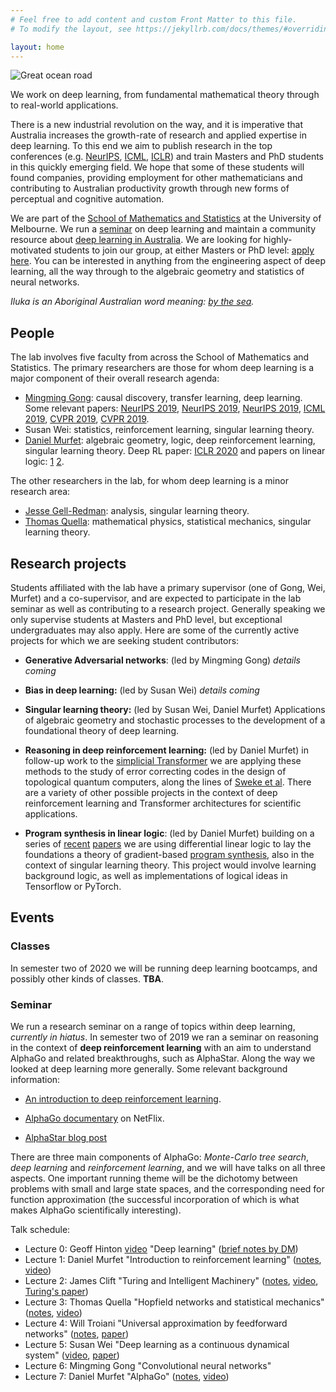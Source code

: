 ```yaml
---
# Feel free to add content and custom Front Matter to this file.
# To modify the layout, see https://jekyllrb.com/docs/themes/#overriding-theme-defaults

layout: home
---
```


![Great ocean road](https://outbackfree.imgix.net/content/tours/Grayline/Great_Ocean_Road/064OK_IMGP0415-X2.jpg?w=1740&h=980&fit=crop&crop=center&auto=format)

We work on deep learning, from fundamental mathematical theory through to real-world applications. 

There is a new industrial revolution on the way, and it is imperative that Australia increases the growth-rate of research and applied expertise in deep learning. To this end we aim to publish research in the top conferences (e.g. [NeurIPS](https://nips.cc/), [ICML](https://icml.cc/), [ICLR](https://iclr.cc/)) and train Masters and PhD students in this quickly emerging field. We hope that some of these students will found companies, providing employment for other mathematicians and contributing to Australian productivity growth through new forms of perceptual and cognitive automation.

We are part of the [School of Mathematics and Statistics](https://ms.unimelb.edu.au/home) at the University of Melbourne. We run a [seminar](http://therisingsea.org/post/seminar-ch/) on deep learning and maintain a community resource about [deep learning in Australia](https://gist.github.com/dmurfet/072e8503368acdccf32b641f1e800e99). We are looking for highly-motivated students to join our group, at either Masters or PhD level: [apply here](mailto:d.murfet@unimelb.edu.au). You can be interested in anything from the engineering aspect of deep learning, all the way through to the algebraic geometry and statistics of neural networks.

*Iluka is an Aboriginal Australian word meaning: [by the sea](https://www.gnb.nsw.gov.au/place_naming/placename_search/extract?id=MackXtrXan).*

## People

The lab involves five faculty from across the School of Mathematics and Statistics. The primary researchers are those for whom deep learning is a major component of their overall research agenda:

* [Mingming Gong](https://mingming-gong.github.io/): causal discovery, transfer learning, deep learning. Some relevant papers: [NeurIPS 2019](https://arxiv.org/abs/1907.02690), [NeurIPS 2019](https://papers.nips.cc/paper/8912-likelihood-free-overcomplete-ica-and-applications-in-causal-discovery.pdf), [NeurIPS 2019](https://papers.nips.cc/paper/9506-specific-and-shared-causal-relation-modeling-and-mechanism-based-clustering.pdf), [ICML 2019](http://proceedings.mlr.press/v97/huang19g/huang19g.pdf), [CVPR 2019](https://arxiv.org/abs/1809.05852), [CVPR 2019](https://arxiv.org/pdf/1904.01870.pdf).
* Susan Wei: statistics, reinforcement learning, singular learning theory. 
* [Daniel Murfet](http://therisingsea.org/): algebraic geometry, logic, deep reinforcement learning, singular learning theory. Deep RL paper: [ICLR 2020](https://openreview.net/forum?id=rkecJ6VFvr) and papers on linear logic: [1](https://arxiv.org/abs/1805.10770) [2](https://arxiv.org/abs/1805.11813).

The other researchers in the lab, for whom deep learning is a minor research area:

* [Jesse Gell-Redman](https://sites.google.com/site/jessegellredman/): analysis, singular learning theory.
* [Thomas Quella](https://researchers.ms.unimelb.edu.au/~tquella@unimelb/#home): mathematical physics, statistical mechanics, singular learning theory.

## Research projects

Students affiliated with the lab have a primary supervisor (one of Gong, Wei, Murfet) and a co-supervisor, and are expected to participate in the lab seminar as well as contributing to a research project. Generally speaking we only supervise students at Masters and PhD level, but exceptional undergraduates may also apply. Here are some of the currently active projects for which we are seeking student contributors:

* **Generative Adversarial networks**: (led by Mingming Gong) *details coming*

* **Bias in deep learning:** (led by Susan Wei) *details coming*

* **Singular learning theory:** (led by Susan Wei, Daniel Murfet) Applications of algebraic geometry and stochastic processes to the development of a foundational theory of deep learning.

* **Reasoning in deep reinforcement learning:** (led by Daniel Murfet) in follow-up work to the [simplicial Transformer](https://openreview.net/forum?id=rkecJ6VFvr) we are applying these methods to the study of error correcting codes in the design of topological quantum computers, along the lines of [Sweke et al](https://arxiv.org/abs/1810.07207). There are a variety of other possible projects in the context of deep reinforcement learning and Transformer architectures for scientific applications.

* **Program synthesis in linear logic**: (led by Daniel Murfet) building on a series of [recent](https://arxiv.org/abs/1805.10770) [papers](https://arxiv.org/abs/1805.11813) we are using differential linear logic to lay the foundations a theory of gradient-based [program synthesis](https://gist.github.com/dmurfet/688af9d4413cbb9a13ca5d50b28ddcbc), also in the context of singular learning theory. This project would involve learning background logic, as well as implementations of logical ideas in Tensorflow or PyTorch.

## Events

### Classes

In semester two of 2020 we will be running deep learning bootcamps, and possibly other kinds of classes. **TBA**.

### Seminar

We run a research seminar on a range of topics within deep learning, *currently in hiatus*. In semester two of 2019 we ran a seminar on reasoning in the context of **deep reinforcement learning** with an aim to understand AlphaGo and related breakthroughs, such as AlphaStar. Along the way we looked at deep learning more generally. Some relevant background information:

* [An introduction to deep reinforcement learning](https://arxiv.org/pdf/1811.12560.pdf).

* [AlphaGo documentary](https://www.imdb.com/title/tt6700846/) on NetFlix.

* [AlphaStar blog post](https://deepmind.com/blog/alphastar-mastering-real-time-strategy-game-starcraft-ii/)

There are three main components of AlphaGo: *Monte-Carlo tree search*, *deep learning* and *reinforcement learning*, and we will have talks on all three aspects. One important running theme will be the dichotomy between problems with small and large state spaces, and the corresponding need for function approximation (the successful incorporation of which is what makes AlphaGo scientifically interesting).

Talk schedule:

  * Lecture 0: Geoff Hinton [video](https://www.youtube.com/watch?v=izrG86jycck) "Deep learning" ([brief notes by DM](http://therisingsea.org/notes/deeprl-seminar-talk1.pdf))
  * Lecture 1: Daniel Murfet "Introduction to reinforcement learning" ([notes](http://therisingsea.org/notes/deeprl-seminar-lecture1.pdf), [video](https://youtu.be/cfLfpCJA9mE))
  * Lecture 2: James Clift "Turing and Intelligent Machinery" ([notes](http://therisingsea.org/notes/deeprl-seminar-lecture2.pdf), [video](https://youtu.be/iYdoW4ZLes4), [Turing's paper](https://weightagnostic.github.io/papers/turing1948.pdf))
  * Lecture 3: Thomas Quella "Hopfield networks and statistical mechanics" ([notes](http://therisingsea.org/notes/deeprl-seminar-lecture3.pdf), [video](https://youtu.be/Vv9dmlFZcfo))
  * Lecture 4: Will Troiani "Universal approximation by feedforward networks" ([notes](http://therisingsea.org/notes/deeprl-seminar-lecture4.pdf), [paper](https://arxiv.org/pdf/1710.11278.pdf))
  * Lecture 5: Susan Wei "Deep learning as a continuous dynamical system" ([video](https://youtu.be/ZFLJ7svnP5E), [paper](http://www.jmlr.org/papers/volume18/17-653/17-653.pdf))
  * Lecture 6: Mingming Gong "Convolutional neural networks"
  * Lecture 7: Daniel Murfet "AlphaGo" ([notes](http://therisingsea.org/notes/talk-alphago.pdf), [video](https://youtu.be/rOiaZ1hVb-A))
